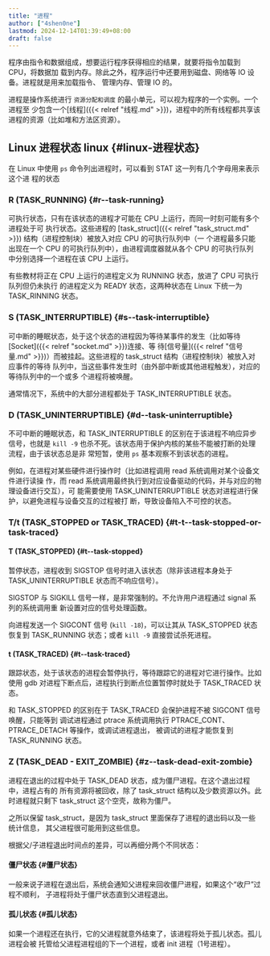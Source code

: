 ```yaml
---
title: "进程"
author: ["4shen0ne"]
lastmod: 2024-12-14T01:39:49+08:00
draft: false
---
```


程序由指令和数据组成，想要运行程序获得相应的结果，就要将指令加载到 CPU，将数据加
载到内存。除此之外，程序运行中还要用到磁盘、网络等 IO 设备。进程就是用来加载指令、
管理内存、管理 IO 的。

进程是操作系统进行 `资源分配和调度` 的最小单元，可以视为程序的一个实例。一个进程至
少包含一个[线程]({{< relref "线程.md" >}})，进程中的所有线程都共享该进程的资源（比如堆和方法区资源）。


## Linux 进程状态 <span class="tag"><span class="linux">linux</span></span> {#linux-进程状态}

在 Linux 中使用 `ps` 命令列出进程时，可以看到 STAT 这一列有几个字母用来表示这个进
程的状态


### R (TASK_RUNNING) {#r--task-running}

可执行状态，只有在该状态的进程才可能在 CPU 上运行，而同一时刻可能有多个进程处于可
执行状态。这些进程的 [task_struct]({{< relref "task_struct.md" >}}) 结构（进程控制块）被放入对应 CPU 的可执行队列中（一
个进程最多只能出现在一个 CPU 的可执行队列中），由进程调度器就从各个 CPU 的可执行队列
中分别选择一个进程在该 CPU 上运行。

有些教材将正在 CPU 上运行的进程定义为 RUNNING 状态，放进了 CPU 可执行队列但仍未执行
的进程定义为 READY 状态，这两种状态在 Linux 下统一为 TASK_RINNING 状态。


### S (TASK_INTERRUPTIBLE) {#s--task-interruptible}

可中断的睡眠状态，处于这个状态的进程因为等待某事件的发生（比如等待[Socket]({{< relref "socket.md" >}})连接、等
待[信号量]({{< relref "信号量.md" >}})）而被挂起。这些进程的 task_struct 结构（进程控制块）被放入对应事件的等待
队列中，当这些事件发生时（由外部中断或其他进程触发），对应的等待队列中的一个或多
个进程将被唤醒。

通常情况下，系统中的大部分进程都处于 TASK_INTERRUPTIBLE 状态。


### D (TASK_UNINTERRUPTIBLE) {#d--task-uninterruptible}

不可中断的睡眠状态，和 TASK_INTERRUPTIBLE 的区别在于该进程不响应异步信号，也就是
`kill -9` 也杀不死。该状态用于保护内核的某些不能被打断的处理流程，由于该状态总是非
常短暂，使用 `ps` 基本观察不到该状态的进程。

例如，在进程对某些硬件进行操作时（比如进程调用 read 系统调用对某个设备文件进行读操
作，而 read 系统调用最终执行到对应设备驱动的代码，并与对应的物理设备进行交互），可
能需要使用 TASK_UNINTERRUPTIBLE 状态对进程进行保护，以避免进程与设备交互的过程被打
断，导致设备陷入不可控的状态。


### T/t (TASK_STOPPED or TASK_TRACED) {#t-t--task-stopped-or-task-traced}


#### T (TASK_STOPPED) {#t--task-stopped}

暂停状态，进程收到 SIGSTOP 信号时进入该状态（除非该进程本身处于
TASK_UNINTERRUPTIBLE 状态而不响应信号）。

SIGSTOP 与 SIGKILL 信号一样，是非常强制的。不允许用户进程通过 signal 系列的系统调用重
新设置对应的信号处理函数。

向进程发送一个 SIGCONT 信号 (`kill -18`)，可以让其从 TASK_STOPPED 状态恢复到
TASK_RUNNING 状态；或者 `kill -9` 直接尝试杀死进程。


#### t (TASK_TRACED) {#t--task-traced}

跟踪状态，处于该状态的进程会暂停执行，等待跟踪它的进程对它进行操作。比如使用 gdb
对进程下断点后，进程执行到断点位置暂停时就处于 TASK_TRACED 状态。

和 TASK_STOPPED 的区别在于 TASK_TRACED 会保护进程不被 SIGCONT 信号唤醒，只能等到
调试进程通过 ptrace 系统调用执行 PTRACE_CONT、PTRACE_DETACH 等操作，或调试进程退出，
被调试的进程才能恢复到 TASK_RUNNING 状态。


### Z (TASK_DEAD - EXIT_ZOMBIE) {#z--task-dead-exit-zombie}

进程在退出的过程中处于 TASK_DEAD 状态，成为僵尸进程。在这个退出过程中，进程占有的
所有资源将被回收，除了 task_struct 结构以及少数资源以外。此时进程就只剩下
task_struct 这个空壳，故称为僵尸。

之所以保留 task_struct，是因为 task_struct 里面保存了进程的退出码以及一些统计信息，
其父进程很可能用到这些信息。

根据父/子进程退出时间点的差异，可以再细分两个不同状态：


#### 僵尸状态 {#僵尸状态}

一般来说子进程在退出后，系统会通知父进程来回收僵尸进程，如果这个“收尸”过程不顺利，
子进程将处于僵尸状态直到父进程退出。


#### 孤儿状态 {#孤儿状态}

如果一个进程还在执行，它的父进程就意外结束了，该进程将处于孤儿状态。孤儿进程会被
托管给父进程进程组的下一个进程，或者 init 进程（1号进程）。
